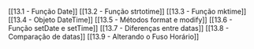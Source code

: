 [[13.1 - Função Date]]
[[13.2 - Função strtotime]]
[[13.3 - Função mktime]]
[[13.4 - Objeto DateTime]]
[[13.5 - Métodos format e modify]]
[[13.6 - Função setDate e setTime]]
[[13.7 - Diferenças entre datas]]
[[13.8 - Comparação de datas]]
[[13.9 - Alterando o Fuso Horário]]



